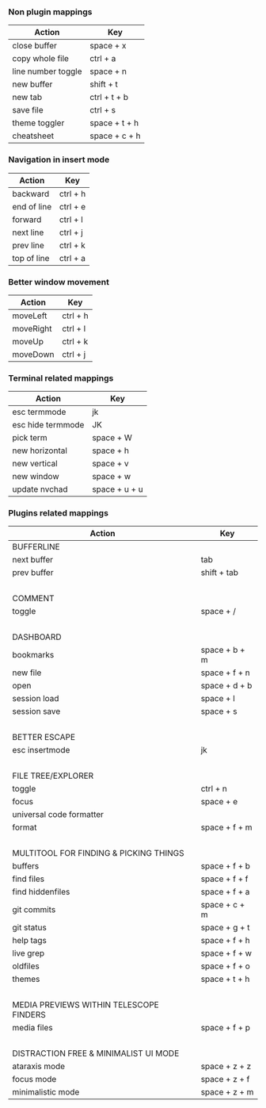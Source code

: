 ### Non plugin mappings

| Action             | Key           |
| ------------------ | ------------- |
| close buffer       | space + x     |
| copy whole file    | ctrl + a      |
| line number toggle | space + n     |
| new buffer         | shift + t     |
| new tab            | ctrl + t + b  |
| save file          | ctrl + s      |
| theme toggler      | space + t + h |
| cheatsheet         | space + c + h |

### Navigation in insert mode

| Action      | Key      |
| ----------- | -------- |
| backward    | ctrl + h |
| end of line | ctrl + e |
| forward     | ctrl + l |
| next line   | ctrl + j |
| prev line   | ctrl + k |
| top of line | ctrl + a |

### Better window movement

| Action    | Key      |
| --------- | -------- |
| moveLeft  | ctrl + h |
| moveRight | ctrl + l |
| moveUp    | ctrl + k |
| moveDown  | ctrl + j |

### Terminal related mappings

| Action            | Key           |
| ----------------- | ------------- |
| esc termmode      | jk            |
| esc hide termmode | JK            |
| pick term         | space + W     |
| new horizontal    | space + h     |
| new vertical      | space + v     |
| new window        | space + w     |
| update nvchad     | space + u + u |

### Plugins related mappings

| Action                                  | Key           |
| --------------------------------------- | ------------- |
| BUFFERLINE                              |
| next buffer                             | tab           |
| prev buffer                             | shift + tab   |
| &nbsp;                                  |
| COMMENT                                 |
| toggle                                  | space + /     |
| &nbsp;                                  |
| DASHBOARD                               |
| bookmarks                               | space + b + m |
| new file                                | space + f + n |
| open                                    | space + d + b |
| session load                            | space + l     |
| session save                            | space + s     |
| &nbsp;                                  |
| BETTER ESCAPE                           |
| esc insertmode                          | jk            |
| &nbsp;                                  |
| FILE TREE/EXPLORER                      |
| toggle                                  | ctrl + n      |
| focus                                   | space + e     |
| universal code formatter                |
| format                                  | space + f + m |
| &nbsp;                                  |
| MULTITOOL FOR FINDING & PICKING THINGS  |
| buffers                                 | space + f + b |
| find files                              | space + f + f |
| find hiddenfiles                        | space + f + a |
| git commits                             | space + c + m |
| git status                              | space + g + t |
| help tags                               | space + f + h |
| live grep                               | space + f + w |
| oldfiles                                | space + f + o |
| themes                                  | space + t + h |
| &nbsp;                                  |
| MEDIA PREVIEWS WITHIN TELESCOPE FINDERS |
| media files                             | space + f + p |
| &nbsp;                                  |
| DISTRACTION FREE & MINIMALIST UI MODE   |
| ataraxis mode                           | space + z + z |
| focus mode                              | space + z + f |
| minimalistic mode                       | space + z + m |

